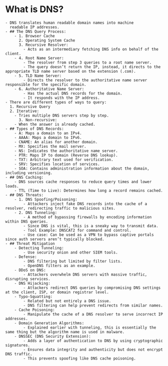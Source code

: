 # What is DNS?
	- DNS translates human readable domain names into machine
	  readable IP addresses.
	- ## The DNS Query Process:
		- 1. Browser Cache
		  2. Operating System Cache
		  3. Recursive Resolver:
			- Acts as an intermediary fetching DNS info on behalf of the client.
		- 4. Root Name Server:
			- The resolver from step 3 queries to a root name server.
			- The query doesn’t return the IP, instead, it directs to the appropriate TLD name server based on the extension (.com).
		- 5. TLD Name Server:
			- Directs the resolver to the authoritative name server responsible for the specific domain.
		- 6. Authoritative Name Server:
			- Has the actual DNS records for the domain.
			- It responds with the IP address.
	- There are different types of ways to query:
	  1. Recursive Query
	  2. Iterative:
		- Tries multiple DNS servers step by step.
		  3. Non-recursive:
		- When the answer is already cached.
	- ## Types of DNS Records:
		- A: Maps a domain to an IPv4.
		- AAAA: Maps a domain to IPv6.
		- CNAME: An alias for another domain.
		- MX: Specifies the mail server.
		- NS: Indicates the authoritative name server.
		- PTR: Maps IP to domain (Reverse DNS lookup).
		- TXT: Arbitrary text used for verification.
		- SRV: Specifies location of services.
		- SOA: Contains administration information about the domain, including versioning.
	- ## DNS Caching:
		- DNS sources cache responses to reduce query times and lower loads.
		- TTL (Time to Live): Determines how long a record remains cached.
	- ## DNS Threats:
		- 1. DNS Spoofing/Poisoning:
			- Attackers inject fake DNS records into the cache of a resolver, redirecting traffic to malicious sites.
		- 2. DNS Tunneling:
			- A method of bypassing firewalls by encoding information within DNS queries.
			- Since DNS is vital, this is a sneaky way to transmit data.
			- Tool Example: DNSCAT2 for command and control.
			- Use case: Can be used as a VPN to bypass captive portals since auth servers aren’t typically blocked.
	- ## Threat Mitigation
		- Detecting Tunneling:
			- Use security onion and other SIEM tools.
		- Defense:
			- DNS filtering but limited by filter lists.
			- OpenDNS filters as an example.
		- DDoS on DNS:
			- Attackers overwhelm DNS servers with massive traffic, disrupting services.
		- DNS Hijacking:
			- Attackers redirect DNS queries by compromising DNS settings at the client, ISP, or domain registrar level.
		- Typo-Squatting:
			- Related but not entirely a DNS issue.
			- DNS filtering can help prevent redirects from similar names.
		- Cache Poisoning:
			- Manipulate the cache of a DNS resolver to serve incorrect IP addresses.
		- Domain Generation Algorithms:
			- Explained earlier with tunneling, this is essentially the same thing but the algorithm name is used in malware.
		- DNSSEC (DNS Security Extension):
			- Adds a layer of authentication to DNS by using cryptographic signatures.
			- Ensures data integrity and authenticity but does not encrypt DNS traffic.
			- This prevents spoofing like DNS cache poisoning.